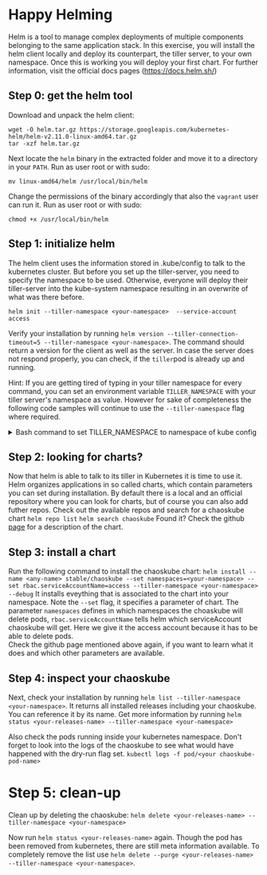 # Happy Helming
Helm is a tool to manage complex deployments of multiple components belonging to the same application stack. In this exercise, you will install the helm client locally and deploy its counterpart, the tiller server, to your own namespace. Once this is working you will deploy your first chart.
For further information, visit the official docs pages (https://docs.helm.sh/)

## Step 0: get the helm tool
Download and unpack the helm client:
```
wget -O helm.tar.gz https://storage.googleapis.com/kubernetes-helm/helm-v2.11.0-linux-amd64.tar.gz
tar -xzf helm.tar.gz
```
Next locate the `helm` binary in the extracted folder and move it to a directory in your `PATH`. Run as user root or with sudo: 

`mv linux-amd64/helm /usr/local/bin/helm`

Change the permissions of the binary accordingly that also the `vagrant` user can run it. Run as user root or with sudo:

`chmod +x /usr/local/bin/helm`

## Step 1: initialize helm
The helm client uses the information stored in .kube/config to talk to the kubernetes cluster. But before you set up the tiller-server, you need to specify the namespace to be used. Otherwise, everyone will deploy their tiller-server into the kube-system namespace resulting in an overwrite of what was there before.

`helm init --tiller-namespace <your-namespace>  --service-account access`

Verify your installation by running `helm version --tiller-connection-timeout=5 --tiller-namespace <your-namespace>`. The command should return a version for the client as well as the server. In case the server does not respond properly, you can check, if the `tiller`pod is already up and running.

Hint: If you are getting tired of typing in your tiller namespace for every command, you can set an environment variable `TILLER_NAMESPACE` with your tiller server's namespace as value. However for sake of completeness the following code samples will continue to use the `--tiller-namespace` flag where required.

<details><summary>Bash command to set TILLER_NAMESPACE to namespace of kube config</summary><p> 

You can use this bash line to set  TILLER_NAMESPACE:  
`export TILLER_NAMESPACE=$(kubectl config view -o json | jq -r ".contexts[0].context.namespace")` 
</p></details>

## Step 2: looking for charts?
Now that helm is able to talk to its tiller in Kubernetes it is time to use it. Helm organizes applications in so called charts, which contain parameters you can set during installation. By default there is a local and an official repository where you can look for charts, but of course you can also add futher repos. Check out the available repos and search for a chaoskube chart
`helm repo list`
`helm search chaoskube`
Found it? Check the github [page](https://github.com/kubernetes/charts/tree/master/stable/chaoskube) for a description of the chart.

## Step 3: install a chart
Run the following command to install the chaoskube chart:
`helm install --name <any-name> stable/chaoskube --set namespaces=<your-namespace> --set rbac.serviceAccountName=access --tiller-namespace <your-namespace> --debug`
It installs eveything that is associated to the chart into your namespace. Note the `--set` flag, it specifies a parameter of chart.
The parameter `namespaces` defines in which namespaces the choaskube will delete pods, `rbac.serviceAccountName` tells helm which serviceAccount chaoskube will get. Here we give it the access account because it has to be able to delete pods.  
Check the github page mentioned above again, if you want to learn what it does and which other parameters are available.

## Step 4: inspect your chaoskube
Next, check your installation by running `helm list --tiller-namespace <your-namespace>`. It returns all installed releases including your chaoskube. You can reference it by its name.
Get more information by running `helm status <your-releases-name> --tiller-namespace <your-namespace>`

Also check the pods running inside your kubernetes namespace. Don't forget to look into the logs of the chaoskube to see what would have happened with the dry-run flag set.
`kubectl logs -f pod/<your chaoskube-pod-name>`

# Step 5: clean-up
Clean up by deleting the chaoskube:
`helm delete <your-releases-name> --tiller-namespace <your-namespace>`

Now run `helm status <your-releases-name>` again. Though the pod has been removed from kubernetes, there are still meta information available.
To completely remove the list use `helm delete --purge <your-releases-name> --tiller-namespace <your-namespace>`.
